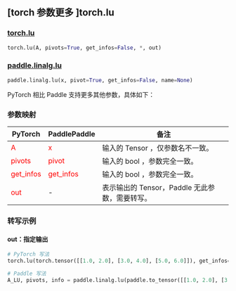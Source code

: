 ## [torch 参数更多 ]torch.lu

### [torch.lu](https://pytorch.org/docs/stable/generated/torch.lu.html?highlight=lu#torch.lu)

```python
torch.lu(A, pivots=True, get_infos=False, *, out)
```

### [paddle.linalg.lu](https://www.paddlepaddle.org.cn/documentation/docs/zh/develop/api/paddle/linalg/lu_cn.html)

```python
paddle.linalg.lu(x, pivot=True, get_infos=False, name=None)
```

PyTorch 相比 Paddle 支持更多其他参数，具体如下：

### 参数映射
| PyTorch       | PaddlePaddle | 备注                                                   |
| ------------- | ------------ | ------------------------------------------------------ |
| <font color='red'> A </font>         | <font color='red'> x </font>            | 输入的 Tensor ，仅参数名不一致。                                     |
| <font color='red'> pivots </font>    | <font color='red'> pivot </font>        | 输入的 bool ，参数完全一致。                                     |
| <font color='red'> get_infos </font> | <font color='red'> get_infos </font>    | 输入的 bool ，参数完全一致。                                     |
| <font color='red'> out </font>       | -                                       | 表示输出的 Tensor，Paddle 无此参数，需要转写。             |

### 转写示例

#### out：指定输出
```python
# PyTorch 写法
torch.lu(torch.tensor([[1.0, 2.0], [3.0, 4.0], [5.0, 6.0]]), get_infos=True, out=(A_LU, pivots, info))

# Paddle 写法
A_LU, pivots, info = paddle.linalg.lu(paddle.to_tensor([[1.0, 2.0], [3.0, 4.0], [5.0, 6.0]]), get_infos=True)
```
